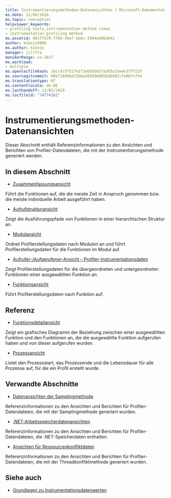 ```yaml
---
title: Instrumentierungsmethoden-Datenansichten | Microsoft-Dokumentation
ms.date: 11/04/2016
ms.topic: conceptual
helpviewer_keywords:
- profiling tools,instrumentation method views
- instrumentation profiling method
ms.assetid: 481f7579-f784-49ef-bb6c-2944e9d6ab42
author: mikejo5000
ms.author: mikejo
manager: jillfra
monikerRange: vs-2017
ms.workload:
- multiple
ms.openlocfilehash: 18cc473f517e1f2eb03b657a365a33e4e37ff23f
ms.sourcegitcommit: 00b71889bd72b6a566586885bdb982cfe807cf54
ms.translationtype: HT
ms.contentlocale: de-DE
ms.lasthandoff: 12/03/2019
ms.locfileid: "74774162"
---
```

# <a name="instrumentation-method-data-views"></a>Instrumentierungsmethoden-Datenansichten
Dieser Abschnitt enthält Referenzinformationen zu den Ansichten und Berichten von Profiler-Datendateien, die mit der Instrumentierungsmethode generiert werden.

## <a name="in-this-section"></a>In diesem Abschnitt
- [Zusammenfassungsansicht](../profiling/summary-view-instrumentation-data.md)

 Führt die Funktionen auf, die die meiste Zeit in Anspruch genommen bzw. die meiste individuelle Arbeit ausgeführt haben.

- [Aufrufstrukturansicht](../profiling/call-tree-view-instrumentation-data.md)

 Zeigt die Ausführungspfade von Funktionen in einer hierarchischen Struktur an.

- [Modulansicht](../profiling/modules-view-instrumentation-data.md)

 Ordnet Profilerstellungsdaten nach Modulen an und führt Profilerstellungsdaten für die Funktionen im Modul auf.

- [Aufrufer-/Aufgerufener-Ansicht – Profiler-Instrumentationsdaten](../profiling/caller-callee-view-instrumentation-data.md)

 Zeigt Profilerstellungsdaten für die übergeordneten und untergeordneten Funktionen einer ausgewählten Funktion an.

- [Funktionsansicht](../profiling/functions-view-instrumentation-data.md)

 Führt Profilerstellungsdaten nach Funktion auf.

## <a name="reference"></a>Referenz
- [Funktionsdetailansicht](../profiling/function-details-view.md)

 Zeigt ein grafisches Diagramm der Beziehung zwischen einer ausgewählten Funktion und den Funktionen an, die die ausgewählte Funktion aufgerufen haben und von dieser aufgerufen wurden.

- [Prozessansicht](../profiling/process-view.md)

 Listet den Prozessstart, das Prozessende und die Lebensdauer für alle Prozesse auf, für die ein Profil erstellt wurde.

## <a name="related-sections"></a>Verwandte Abschnitte
- [Datenansichten der Samplingmethode](../profiling/profiler-sampling-method-data-views.md)

 Referenzinformationen zu den Ansichten und Berichten für Profiler-Datendateien, die mit der Samplingmethode generiert wurden.

- [.NET-Arbeitsspeicherdatenansichten](../profiling/dotnet-memory-data-views.md)

 Referenzinformationen zu den Ansichten und Berichten für Profiler-Datendateien, die .NET-Speicherdaten enthalten.

- [Ansichten für Ressourcenkonfliktdaten](../profiling/resource-contention-data-views.md)

 Referenzinformationen zu den Ansichten und Berichten für Profiler-Datendateien, die mit der Threadkonfliktmethode generiert wurden.

## <a name="see-also"></a>Siehe auch
- [Grundlagen zu Instrumentationsdatenwerten](../profiling/understanding-instrumentation-data-values.md)
